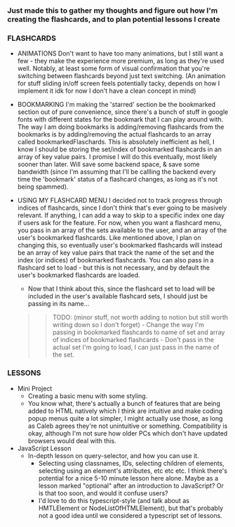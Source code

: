 ### Just made this to gather my thoughts and figure out how I'm creating the flashcards, and to plan potential lessons I create 

 ### FLASHCARDS
 - ANIMATIONS
    Don't want to have too many animations, but I still want a few - they make the experience more premium, as long as they're used well. Notably, at least some form of visual confirmation that you're switching between flashcards beyond just text switching. (An animation for stuff sliding in/off screen feels potentially tacky, depends on how I implement it idk for now I don't have a clean concept in mind)
 - BOOKMARKING
    I'm making the 'starred' section be the bookmarked section out of pure convenience, since there's a bunch of stuff in google fonts with different states for the bookmark that I can play around with. 
    The way I am doing bookmarks is adding/removing flashcards from the bookmarks is by adding/removing the actual flashcards to an array called bookmarkedFlaschards.
    This is absolutely inefficient as hell, I know I should be storing the set/index of bookmarked flashcards in an array of key value pairs. I promise I will do this eventually, most likely sooner than later. Will save some backend space, & save some bandwidth (since I'm assuming that I'll be callling the backend every time the 'bookmark' status of a flashcard changes, as long as it's not being spammed).
 - USING MY FLASHCARD MENU
    I decided not to track progress through indices of flashcards, since I don't think that's ever going to be masively relevant. If anything, I can add a way to skip to a specific index one day if users ask for the feature.
    For now, when you want a flashcard menu, you pass in an array of the sets available to the user, and an array of the user's bookmarked flashcards. Like mentioned above, I plan on changing this, so eventually user's bookmarked flashcards will instead be an array of key value pairs that track the name of the set and the index (or indices) of bookmarked flashcards.
    You can also pass in a flashcard set to load - but this is not necessary, and by default the user's bookmarked flashcards are loaded. 
     - Now that I think about this, since the flashcard set to load will be included in the user's available flashcard sets, I should just be passing in its name...

    >> TODO: (minor stuff, not worth adding to notion but still worth writing down so I don't forget)
        - Change the way I'm passing in bookmarked flashcards to name of set and array of indices of bookmarked flashcards
        - Don't pass in the actual set I'm going to load, I can just pass in the name of the set.

### LESSONS
 - Mini Project 
     - Creating a basic menu with some styling.
     - You know what, there's actually a bunch of features that are being added to HTML natively which I think are intuitive and make coding popup menus quite a lot simpler, I might actually use those, as long as Caleb agrees they're not unintuitive or something. Compatibility is okay, although I'm not sure how older PCs which don't have updated browsers would deal with this.
 - JavaScript Lesson
     - In-depth lesson on query-selector, and how you can use it. 
        - Selecting using classnames, IDs, selecting children of elements, selecting using an element's attributes, etc etc etc. I think there's potential for a nice 5-10 minute lesson here alone. Maybe as a lesson marked "optional" after an introduction to JavaScript? Or is that too soon, and would it confuse users?
        - I'd love to do this typescript-style (and talk about as HMTLElement or NodeListOfHTMLElement), but that's probably not a good idea until we considered a typescript set of lessons.